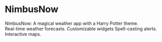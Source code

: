 # NimbusNow
NimbusNow: A magical weather app with a Harry Potter theme.  
Real-time weather forecasts. 
Customizable widgets Spell-casting alerts. 
Interactive maps.
